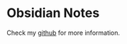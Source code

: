 # Obsidian Notes

Check my [github](https://github.com/bhbbbbb/obsidian-publish) for more information.
